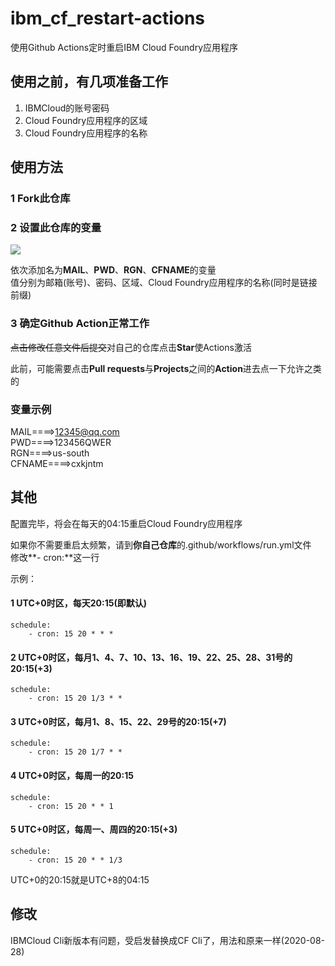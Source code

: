 # ibm_cf_restart-actions
使用Github Actions定时重启IBM Cloud Foundry应用程序

## 使用之前，有几项准备工作
1. IBMCloud的账号密码
2. Cloud Foundry应用程序的区域
3. Cloud Foundry应用程序的名称

## 使用方法

### 1 Fork此仓库

### 2 设置此仓库的变量

![](http://tu.yaohuo.me/imgs/2020/06/750d9a9a867979ce.png)

依次添加名为**MAIL**、**PWD**、**RGN**、**CFNAME**的变量  
值分别为邮箱(账号)、密码、区域、Cloud Foundry应用程序的名称(同时是链接前缀)  

### 3 确定Github Action正常工作

~~点击修改任意文件后提交~~对自己的仓库点击**Star**使Actions激活  

此前，可能需要点击**Pull requests**与**Projects**之间的**Action**进去点一下允许之类的

### 变量示例
MAIL====>12345@qq.com  
PWD====>123456QWER  
RGN====>us-south  
CFNAME====>cxkjntm  

## 其他

配置完毕，将会在每天的04:15重启Cloud Foundry应用程序  

如果你不需要重启太频繁，请到**你自己仓库**的.github/workflows/run.yml文件  
修改**- cron:**这一行  

示例：
#### 1 UTC+0时区，每天20:15(即默认)  
```
schedule:
    - cron: 15 20 * * *
```
#### 2 UTC+0时区，每月1、4、7、10、13、16、19、22、25、28、31号的20:15(+3)  
```
schedule:
    - cron: 15 20 1/3 * *
```
#### 3 UTC+0时区，每月1、8、15、22、29号的20:15(+7)  
```
schedule:
    - cron: 15 20 1/7 * *
```
#### 4 UTC+0时区，每周一的20:15  
```
schedule:
    - cron: 15 20 * * 1
```
#### 5 UTC+0时区，每周一、周四的20:15(+3)  
```
schedule:
    - cron: 15 20 * * 1/3
```
UTC+0的20:15就是UTC+8的04:15

## 修改
IBMCloud Cli新版本有问题，受启发替换成CF Cli了，用法和原来一样(2020-08-28)  


